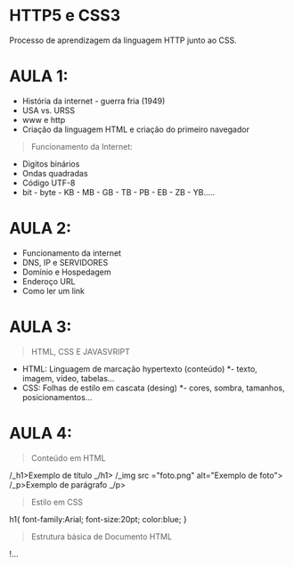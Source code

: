 # HTTP5 e CSS3
 Processo de aprendizagem da linguagem HTTP junto ao CSS.

# AULA 1:
* História da internet - guerra fria (1949)
* USA vs. URSS
* www e http
* Criação da linguagem HTML e criação do primeiro navegador

> Funcionamento da Internet:
* Digitos binários
* Ondas quadradas
* Código UTF-8
* bit - byte - KB - MB - GB - TB - PB - EB - ZB - YB.....

# AULA 2:
* Funcionamento da internet
* DNS, IP e SERVIDORES
* Domínio e Hospedagem
* Enderoço URL
* Como ler um link

# AULA 3:
> HTML, CSS E JAVASVRIPT
* HTML: Linguagem de marcação hypertexto (conteúdo)
*- texto, imagem, vídeo, tabelas...
* CSS: Folhas de estilo em cascata (desing)
*- cores, sombra, tamanhos, posicionamentos...

# AULA 4:
> Conteúdo em HTML

 /_h1>Exemplo de título _/h1>
 /_img src ="foto.png" alt="Exemplo de foto">
 /_p>Exemplo de parágrafo _/p>

> Estilo em CSS

h1{
    font-family:Arial;
    font-size:20pt;
    color:blue;
}

> Estrutura básica de Documento HTML

!...
